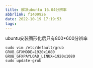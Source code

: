 ```yaml
---
title: 解决ubuntu 16.04分辨率
abbrlink: f140992e
date: 2022-10-19 17:19:53
tags:
---
```

ubuntu安装图形化后只有800*600分辨率
```shell
sudo vim /etc/default/grub
GRUB_GFXMODE=1920x1080
GRUB_GFXPAYLOAD_LINUX=1920x1080
sudo update-grub
```

